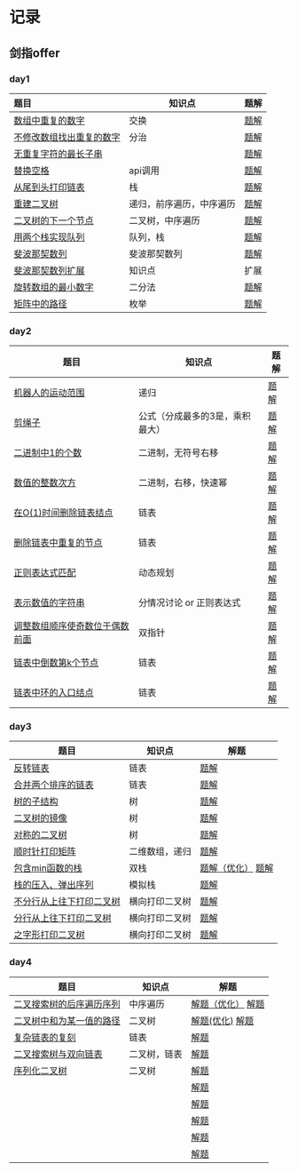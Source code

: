 # 记录

## 剑指offer

### day1

| 题目                                                         | 知识点                   | 题解                                             |
| :----------------------------------------------------------- | ------------------------ | ------------------------------------------------ |
| [数组中重复的数字](https://leetcode-cn.com/problems/shu-zu-zhong-zhong-fu-de-shu-zi-lcof/) | 交换                     | [题解](./sword/offer/day1/FindRepeatNumber.java) |
| [不修改数组找出重复的数字](https://www.acwing.com/problem/content/15/) | 分治                     | [题解](./sword/offer/day1/DuplicateInArray.java) |
| [无重复字符的最长子串](https://leetcode-cn.com/problems/longest-substring-without-repeating-characters/) |                          | [题解](./sword/offer/day1/SearchArray.java)      |
| [替换空格](https://leetcode-cn.com/problems/ti-huan-kong-ge-lcof/) | api调用                  | [题解](./sword/offer/day1/ReplaceSpaces.java)    |
| [从尾到头打印链表](https://leetcode-cn.com/problems/cong-wei-dao-tou-da-yin-lian-biao-lcof/) | 栈                       | [题解](sword/offer/day1/ReplaceSpaces.java)      |
| [重建二叉树](https://leetcode-cn.com/problems/zhong-jian-er-cha-shu-lcof/) | 递归，前序遍历，中序遍历 | [题解](sword/offer/day1/BuildTree.java)          |
| [二叉树的下一个节点](https://www.acwing.com/problem/content/description/31/) | 二叉树，中序遍历         | [题解](sword/offer/day1/InorderSuccessor.java)   |
| [用两个栈实现队列](https://leetcode-cn.com/problems/yong-liang-ge-zhan-shi-xian-dui-lie-lcof/) | 队列，栈                 | [题解](sword/offer/day1/MyQueue.java)            |
| [斐波那契数列](https://www.acwing.com/problem/content/19/)   | 斐波那契数列             | [题解](sword/offer/day1/Fibonacci.java)          |
| [斐波那契数列扩展](https://www.acwing.com/blog/content/25/)  | 知识点                   | 扩展                                             |
| [旋转数组的最小数字](https://www.acwing.com/problem/content/20/) | 二分法                   | [题解](sword/offer/day1/FindMin.java)            |
| [矩阵中的路径](https://www.acwing.com/problem/content/21/)   | 枚举                     | [题解](sword/offer/day1/HasPath.java)            |



### day2

| 题目                                                         | 知识点                          | 题解                                                 |
| ------------------------------------------------------------ | ------------------------------- | ---------------------------------------------------- |
| [机器人的运动范围](https://leetcode-cn.com/problems/ji-qi-ren-de-yun-dong-fan-wei-lcof) | 递归                            | [题解](sword/offer/day2/MovingCount.java)            |
| [剪绳子](https://leetcode-cn.com/problems/jian-sheng-zi-lcof/) | 公式（分成最多的3是，乘积最大） | [题解](sword/offer/day2/MaxProductAfterCutting.java) |
| [二进制中1的个数](https://leetcode-cn.com/problems/er-jin-zhi-zhong-1de-ge-shu-lcof/) | 二进制，无符号右移              | [题解](sword/offer/day2/NumberOf1.java)              |
| [数值的整数次方](https://leetcode-cn.com/problems/shu-zhi-de-zheng-shu-ci-fang-lcof/) | 二进制，右移，快速幂            | [题解](sword/offer/day2/Power.java)                  |
| [在O(1)时间删除链表结点](https://www.acwing.com/problem/content/85/) | 链表                            | [题解](sword/offer/day2/DeleteNode.java)             |
| [删除链表中重复的节点](https://www.acwing.com/problem/content/27/) | 链表                            | [题解](sword/offer/day2/DeleteDuplication.java)      |
| [正则表达式匹配](https://www.acwing.com/problem/content/28/) | 动态规划                        | [题解](sword/offer/day2/IsMatch.java)                |
| [表示数值的字符串](https://www.acwing.com/problem/content/29/) | 分情况讨论 or 正则表达式        | [题解](sword/offer/day2/IsNumber.java)               |
| [调整数组顺序使奇数位于偶数前面](https://www.acwing.com/problem/content/30/) | 双指针                          | [题解](sword/offer/day2/ReOrderArray.java)           |
| [链表中倒数第k个节点](https://www.acwing.com/problem/content/32/) | 链表                            | [题解](sword/offer/day2/FindKthToTail.java)          |
| [链表中环的入口结点](https://www.acwing.com/problem/content/86/) | 链表                            | [题解](sword/offer/day2/EntryNodeOfLoop.java)        |



### day3

| 题目                                                         | 知识点         | 解题                                                         |
| ------------------------------------------------------------ | -------------- | ------------------------------------------------------------ |
| [反转链表](https://www.acwing.com/problem/content/33/)       | 链表           | [题解](sword/offer/day3/ReverseList.java)                    |
| [合并两个排序的链表](https://www.acwing.com/problem/content/34/) | 链表           | [题解](sword/offer/day3/HasSubtree.java)                     |
| [树的子结构](https://www.acwing.com/problem/content/35/)     | 树             | [题解](sword/offer/day3/HasSubtree.java)                     |
| [二叉树的镜像](https://www.acwing.com/problem/content/37/)   | 树             | [题解](sword/offer/day3/Mirror.java)                         |
| [对称的二叉树](https://www.acwing.com/problem/content/38/)   | 树             | [题解](sword/offer/day3/IsSymmetric.java)                    |
| [顺时针打印矩阵](https://www.acwing.com/problem/content/39/) | 二维数组，递归 | [题解](sword/offer/day3/PrintMatrix.java)                    |
| [包含min函数的栈](https://www.acwing.com/problem/content/90/) | 双栈           | [题解（优化）](sword/offer/day3/MinStack2.java) [题解](sword/offer/day3/MinStack.java) |
| [栈的压入、弹出序列](https://www.acwing.com/problem/content/40/) | 模拟栈         | [题解](sword/offer/day3/IsPopOrder.java)                     |
| [不分行从上往下打印二叉树](https://www.acwing.com/problem/content/41/) | 横向打印二叉树 | [题解](sword/offer/day3/PrintFromTopToBottom1.java)          |
| [分行从上往下打印二叉树](https://www.acwing.com/problem/content/42/) | 横向打印二叉树 | [题解](sword/offer/day3/PrintFromTopToBottom2.java)          |
| [之字形打印二叉树](https://www.acwing.com/problem/content/43/) | 横向打印二叉树 | [题解](sword/offer/day3/PrintFromTopToBottom3.java)          |



### day4

| 题目                                                         | 知识点       | 解题                                                         |
| ------------------------------------------------------------ | ------------ | ------------------------------------------------------------ |
| [二叉搜索树的后序遍历序列](https://www.acwing.com/problem/content/44/) | 中序遍历     | [解题（优化）](sword/offer/day4/VerifySequenceOfBST2.java)  [解题](sword/offer/day4/VerifySequenceOfBST.java) |
| [二叉树中和为某一值的路径](https://www.acwing.com/problem/content/45/) | 二叉树       | [解题(优化)](sword/offer/day4/FindPath2.java)  [解题](sword/offer/day4/FindPath.java) |
| [复杂链表的复刻](https://www.acwing.com/problem/content/89/) | 链表         | [解题](sword/offer/day4/copyRandomList.java)                 |
| [二叉搜索树与双向链表](https://www.acwing.com/problem/content/87/) | 二叉树，链表 | [解题](sword/offer/day4/Convert.java)                        |
| [序列化二叉树](https://www.acwing.com/problem/content/46/)   | 二叉树       | [解题](sword/offer/day4/Serialize.java)                      |
|                                                              |              | [解题](sword/offer/day4/.java)                               |
|                                                              |              | [解题](sword/offer/day4/.java)                               |
|                                                              |              | [解题](sword/offer/day4/.java)                               |
|                                                              |              | [解题](sword/offer/day4/.java)                               |
|                                                              |              | [解题](sword/offer/day4/.java)                               |

